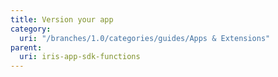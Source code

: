 ```yaml
---
title: Version your app
category:
  uri: "/branches/1.0/categories/guides/Apps & Extensions"
parent:
  uri: iris-app-sdk-functions
---
```



